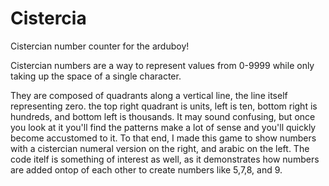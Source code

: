 # Cistercia
Cistercian number counter for the arduboy!

Cistercian numbers are a way to represent values from 0-9999 while only taking up the space of a single character.

They are composed of quadrants along a vertical line, the line itself representing zero. the top right quadrant is units, left is ten, bottom right is hundreds, and bottom left is thousands. It may sound confusing, but once you look at it you'll find the patterns make a lot of sense and you'll quickly become accustomed to it. To that end, I made this game to show numbers with a cistercian numeral version on the right, and arabic on the left. The code itelf is something of interest as well, as it demonstrates how numbers are added ontop of each other to create numbers like 5,7,8, and 9.
